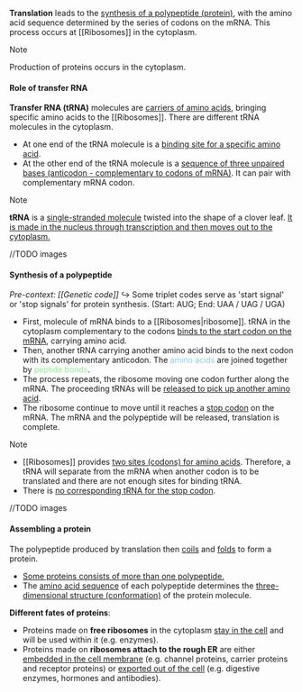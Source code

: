 **Translation** leads to the <u>synthesis of a polypeptide (protein)</u>, with the amino acid sequence determined by the series of codons on the mRNA. This process occurs at [[Ribosomes]] in the cytoplasm.

> [!note]
> Production of proteins occurs in the cytoplasm.

#### Role of transfer RNA
**Transfer RNA (tRNA)** molecules are <u>carriers of amino acids</u>, bringing specific amino acids to the [[Ribosomes]]. There are different tRNA molecules in the cytoplasm.

- At one end of the tRNA molecule is a <u>binding site for a specific amino acid</u>.
- At the other end of the tRNA molecule is a <u>sequence of three unpaired bases (anticodon - complementary to codons of mRNA)</u>. It can pair with complementary mRNA codon.

> [!note]
> **tRNA** is a <u>single-stranded molecule</u> twisted into the shape of a clover leaf. <u>It is made in the nucleus through transcription and then moves out to the cytoplasm.</u>

//TODO images

#### Synthesis of a polypeptide
*Pre-context: [[Genetic code]]*
↪️ Some triplet codes serve as 'start signal' or 'stop signals' for protein synthesis.
(Start: AUG; End: UAA / UAG / UGA)

- First, molecule of mRNA binds to a [[Ribosomes|ribosome]]. tRNA in the cytoplasm complementary to the codons <u>binds to the start codon on the mRNA</u>, carrying amino acid.
- Then, another tRNA carrying another amino acid binds to the next codon with its complementary anticodon. The <span style="color: skyblue">amino acids</span> are joined together by <span style="color: lightgreen">peptide bonds</span>.
- The process repeats, the ribosome moving one codon further along the mRNA. The proceeding tRNAs will be <u>released to pick up another amino acid</u>.
- The ribosome continue to move until it reaches a <u>stop codon</u> on the mRNA. The mRNA and the polypeptide will be released, translation is complete.

> [!note]
> - [[Ribosomes]] provides <u>two sites (codons) for amino acids</u>. Therefore, a tRNA will separate from the mRNA when another codon is to be translated and there are not enough sites for binding tRNA.
> - There is <u>no corresponding tRNA for the stop codon</u>.

//TODO images

#### Assembling a protein
The polypeptide produced by translation then <u>coils</u> and <u>folds</u> to form a protein.
- <u>Some proteins consists of more than one polypeptide.</u>
- The <u>amino acid sequence</u> of each polypeptide determines the <u>three-dimensional structure (conformation)</u> of the protein molecule.

**Different fates of proteins**:
- Proteins made on **free ribosomes** in the cytoplasm <u>stay in the cell</u> and will be used within it (e.g. enzymes).
- Proteins made on **ribosomes attach to the rough ER** are either <u>embedded in the cell membrane</u> (e.g. channel proteins, carrier proteins and receptor proteins) or <u>exported out of the cell</u> (e.g. digestive enzymes, hormones and antibodies).
